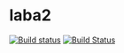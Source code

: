 # laba2
[![Build status](https://ci.appveyor.com/api/projects/status/73uvobagt4m8523s/branch/work?svg=true)](https://ci.appveyor.com/project/Alexalexlxl/laba2-vy1tc/branch/work)
[![Build Status](https://travis-ci.org/Alexalexlxl/laba2.svg?branch=work)](https://travis-ci.org/Alexalexlxl/laba2)